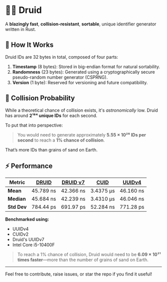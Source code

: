 # 🧙‍♂️ Druid

A **blazingly fast**, **collision-resistant**, **sortable**, unique identifier generator written in Rust.

## 🔧 How It Works

Druid IDs are 32 bytes in total, composed of four parts:

1. **Timestamp** (8 bytes): Stored in big-endian format for natural sortability.
2. **Randomness** (23 bytes): Generated using a cryptographically secure pseudo-random number generator (CSPRNG).
3. **Version** (1 byte): Reserved for versioning and future compatibility.

## 🎯 Collision Probability

While a theoretical chance of collision exists, it's *astronomically* low. Druid has around **2¹⁸⁴ unique IDs** for each second.

To put that into perspective:

> You would need to generate approximately **5.55 × 10²⁶ IDs per second** to reach a **1% chance of collision**.

That’s more IDs than grains of sand on Earth.
## ⚡ Performance

| Metric             | **[DRUID]()**|  **[DRUID v7](https://www.rfc-editor.org/rfc/rfc9562.html#name-uuid-version-7)**       | **[CUID](https://github.com/mplanchard/cuid-rust)**        | **[UUIDv4](https://github.com/uuid-rs/uuid)**          |
|--------------------|-----------|-----------|-----------------|-------------------|
| **Mean**           | 45.789 ns | 42.366 ns | 3.4375 µs       | 46.160 ns         |
| **Median**         | 45.684 ns | 42.239 ns | 3.4310 µs       | 46.046 ns         |
| **Std Dev**        | 784.44 ps | 691.97 ps | 52.284 ns       | 771.28 ps         |


**Benchmarked using:**

- UUIDv4
- CUIDv2
- Druid's UUIDv7
- Intel Core i5-10400F

> To reach a 1% chance of collision, Druid would need to be **6.09 × 10³¹ times faster**—more than the number of grains of sand on Earth.

---

Feel free to contribute, raise issues, or star the repo if you find it useful!
